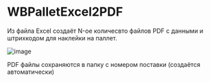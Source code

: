 # WBPalletExcel2PDF
Из файла Excel создаёт N-ое количесвто файлов PDF с данными и штрихкодом для наклейки на паллет.

![image](https://github.com/MjKey/WBPalletExcel2PDF/assets/54132614/9abbf6a9-8af7-4357-8ccd-a2d75de2a2a0)

PDF файлы сохраняются в папку с номером поставки (создаётся автоматически)
